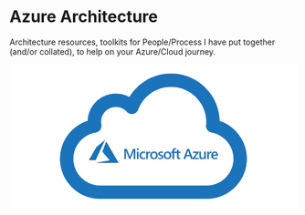 # Azure Architecture
Architecture resources, toolkits for People/Process I have put together (and/or collated), to help on your Azure/Cloud journey.

![Microsoft Azure](/images/Microsoft_Azure.jpg "Microsoft Azure")
